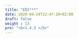 ```yaml
---
title: "EDI***"
date: 2020-04-24T22:47:10+02:00
draft: false
weight : 13
pre: "<b>1.4.3 </b>"
---
```

